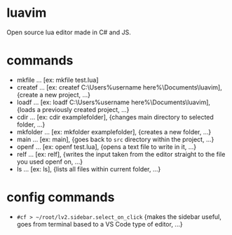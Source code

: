 # luavim
Open source lua editor made in C# and JS.

# commands
* mkfile ... [ex: mkfile test.lua]
* createf ... [ex: createf C:\Users\%username here%\Documents\luavim], {create a new project, ...}
* loadf ... [ex: loadf C:\Users\%username here%\Documents\luavim], {loads a previously created project, ...}
* cdir ... [ex: cdir examplefolder], {changes main directory to selected folder, ...}
* mkfolder ... [ex: mkfolder examplefolder], {creates a new folder, ...}
* main ... [ex: main], {goes back to `src` directory within the project, ...}
* openf ... [ex: openf test.lua], {opens a text file to write in it, ...}
* relf ... [ex: relf], {writes the input taken from the editor straight to the file you used openf on, ...}
* ls ... [ex: ls], {lists all files within current folder, ...}

# config commands
* `#cf > ~/root/lv2.sidebar.select_on_click` {makes the sidebar useful, goes from terminal based to a VS Code type of editor, ...}
